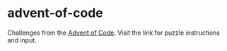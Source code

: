 # advent-of-code

Challenges from the [Advent of Code](adventofcode.com). Visit the link for puzzle instructions and input. 
